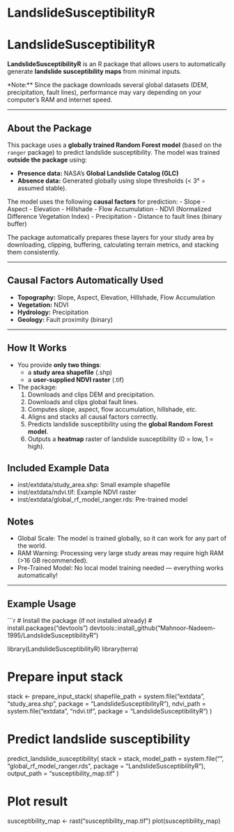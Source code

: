 LandslideSusceptibilityR
================

# LandslideSusceptibilityR

**LandslideSusceptibilityR** is an R package that allows users to
automatically generate **landslide susceptibility maps** from minimal
inputs.

\*Note:\*\* Since the package downloads several global datasets (DEM,
precipitation, fault lines), performance may vary depending on your
computer’s RAM and internet speed.

------------------------------------------------------------------------

## About the Package

This package uses a **globally trained Random Forest model** (based on
the `ranger` package) to predict landslide susceptibility. The model was
trained **outside the package** using:

- **Presence data:** NASA’s **Global Landslide Catalog (GLC)**
- **Absence data:** Generated globally using slope thresholds (\< 3° =
  assumed stable).

The model uses the following **causal factors** for prediction: -
Slope - Aspect - Elevation - Hillshade - Flow Accumulation - NDVI
(Normalized Difference Vegetation Index) - Precipitation - Distance to
fault lines (binary buffer)

The package automatically prepares these layers for your study area by
downloading, clipping, buffering, calculating terrain metrics, and
stacking them consistently.

------------------------------------------------------------------------

## Causal Factors Automatically Used

- **Topography:** Slope, Aspect, Elevation, Hillshade, Flow Accumulation
- **Vegetation:** NDVI
- **Hydrology:** Precipitation
- **Geology:** Fault proximity (binary)

------------------------------------------------------------------------

## How It Works

- You provide **only two things**:
  - a **study area shapefile** (.shp)
  - a **user-supplied NDVI raster** (.tif)
- The package:
  1.  Downloads and clips DEM and precipitation.
  2.  Downloads and clips global fault lines.
  3.  Computes slope, aspect, flow accumulation, hillshade, etc.
  4.  Aligns and stacks all causal factors correctly.
  5.  Predicts landslide susceptibility using the **global Random Forest
      model**.
  6.  Outputs a **heatmap** raster of landslide susceptibility (0 = low,
      1 = high).

## Included Example Data

- inst/extdata/study_area.shp: Small example shapefile
- inst/extdata/ndvi.tif: Example NDVI raster
- inst/extdata/global_rf_model_ranger.rds: Pre-trained model

## Notes

- Global Scale: The model is trained globally, so it can work for any
  part of the world.
- RAM Warning: Processing very large study areas may require high RAM
  (\>16 GB recommended).
- Pre-Trained Model: No local model training needed — everything works
  automatically!

------------------------------------------------------------------------

## Example Usage

\`\`\`r \# Install the package (if not installed already) \#
install.packages(“devtools”)
devtools::install_github(“Mahnoor-Nadeem-1995/LandslideSusceptibilityR”)

library(LandslideSusceptibilityR) library(terra)

# Prepare input stack

stack \<- prepare_input_stack( shapefile_path = system.file(“extdata”,
“study_area.shp”, package = “LandslideSusceptibilityR”), ndvi_path =
system.file(“extdata”, “ndvi.tif”, package = “LandslideSusceptibilityR”)
)

# Predict landslide susceptibility

predict_landslide_susceptibility( stack = stack, model_path =
system.file(“”, “global_rf_model_ranger.rds”, package =
“LandslideSusceptibilityR”), output_path = “susceptibility_map.tif” )

# Plot result

susceptibility_map \<- rast(“susceptibility_map.tif”)
plot(susceptibility_map)
